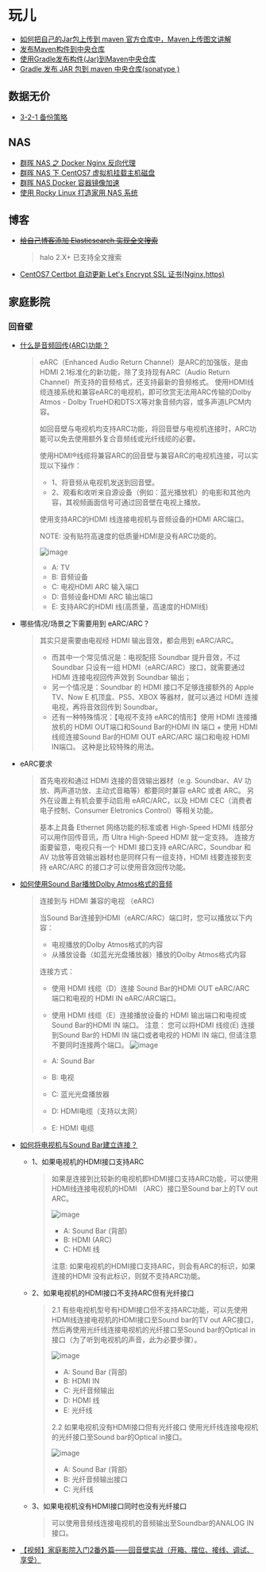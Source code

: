 # 玩儿

* [如何把自己的Jar包上传到 maven 官方仓库中，Maven上传图文讲解](https://www.sojson.com/blog/250.html)
* [发布Maven构件到中央仓库](https://www.xncoding.com/2018/01/27/tool/maven-central.html)
* [使用Gradle发布构件(Jar)到Maven中央仓库](https://segmentfault.com/a/1190000018026290)
* [Gradle 发布 JAR 包到 maven 中央仓库(sonatype )](https://blog.csdn.net/mr_zhuqiang/article/details/84564256)

## 数据无价
* [3-2-1 备份策略](https://www.backblaze.com/blog/the-3-2-1-backup-strategy/)

## NAS 
* [群晖 NAS 之 Docker Nginx 反向代理](https://halo.sherlocky.com/archives/nas-docker-nginx)
* [群晖 NAS 下 CentOS7 虚拟机挂载主机磁盘](https://halo.sherlocky.com/archives/qun-hui-nas-xu-ni-ji-gua-zai-zhu-ji-ci-pan)
* [群晖 NAS Docker 容器镜像加速](https://halo.sherlocky.com/archives/qun-hui-nas-docker-rong-qi-jing-xiang-jia-su)
* [使用 Rocky Linux 打造家用 NAS 系统](https://rockylinux.cn/notes/strong-shi-yong-rocky-linux-da-zao-jia-yong-nas-xi-tong.html)

## 博客
* [~~给自己博客添加 Elasticsearch 实现全文搜索~~](https://halo.sherlocky.com/archives/docker-es)
  > halo 2.X+ 已支持全文搜索
* [CentOS7 Certbot 自动更新 Let's Encrypt SSL 证书(Nginx,https)](https://halo.sherlocky.com/archives/centos7-certbot-nginx-ssl)

## 家庭影院

### 回音壁
* [什么是音频回传(ARC)功能？](https://www.sony.com/zh-cn/electronics/support/articles/00012943?showHeaderFooter=false)
  > eARC（Enhanced Audio Return Channel）是ARC的加强版，是由HDMI 2.1标准化的新功能，除了支持现有ARC（Audio Return Channel）所支持的音频格式，还支持最新的音频格式。
  > 使用HDMI线缆连接系统和兼容eARC的电视机，即可欣赏无法用ARC传输的Dolby Atmos - Dolby TrueHD和DTS:X等对象音频内容，或多声道LPCM内容。
  > 
  > 如回音壁与电视机均支持ARC功能，将回音壁与电视机连接时，ARC功能可以免去使用额外复合音频线或光纤线缆的必要。  
  >
  > 使用HDMI®线缆将兼容ARC的回音壁与兼容ARC的电视机连接，可以实现以下操作：
  > 
  > - 1、将音频从电视机发送到回音壁。
  > - 2、观看和收听来自源设备（例如：蓝光播放机）的电影和其他内容，其视频画面信号可通过回音壁在电视上播放。 
  > 
  > 使用支持ARC的HDMI 线连接电视机与音频设备的HDMI ARC端口。
  > 
  > NOTE: 没有贴符高速度的低质量HDMI是没有ARC功能的。
  > 
  > ![image](https://github.com/sherlocky/learning/assets/8652013/bc6be903-abb1-4934-8ace-3cb10e6adf99)
  > 
  > - A: TV
  > - B: 音频设备
  > - C: 电视HDMI ARC 输入端口
  > - D: 音频设备HDMI ARC 输出端口
  > - E: 支持ARC的HDMI 线(高质量，高速度的HDMI线)
* 哪些情况/场景之下需要用到 eARC/ARC？
  > 其实只是需要由电视经 HDMI 输出音效，都会用到 eARC/ARC。
  > 
  > - 而其中一个常见情况是：电视配搭 Soundbar 提升音效，不过 Soundbar 只设有一组 HDMI（eARC/ARC）接口，就需要通过 HDMI 连接电视回传声效到 Soundbar 输出；
  > - 另一个情况是：Soundbar 的 HDMI 接口不足够连接额外的 Apple TV、Now E 机顶盒、PS5、XBOX 等器材，就可以通过 HDMI 连接电视，再将音效回传到 Soundbar。
  > - 还有一种特殊情况：【电视不支持 eARC的情形】使用 HDMI 连接播放机的 HDMI OUT端口和Sound Bar的HDMI IN 端口 + 使用 HDMI 线缆连接Sound Bar的HDMI OUT eARC/ARC 端口和电视 HDMI IN端口。
  >   这种是比较特殊的用法。

* eARC要求
  > 首先电视和通过 HDMI 连接的音效输出器材（e.g. Soundbar、AV 功放、两声道功放、主动式音箱等）都要同时兼容 eARC 或者 ARC。
  > 另外在设置上有机会要手动启用 eARC/ARC，以及 HDMI CEC（消费者电子控制、Consumer Eletronics Control）等相关功能。
  > 
  > 基本上具备 Ethernet 网络功能的标准或者 High-Speed HDMI 线部分可以用作回传音讯，而 Ultra High-Speed HDMI 就一定支持。
  > 连接方面要留意，电视只有一个 HDMI 接口支持 eARC/ARC，Soundbar 和 AV 功放等音效输出器材也是同样只有一组支持，HDMI 线要连接到支持 eARC/ARC 的接口才可以使用音效回传功能。
  
* [如何使用Sound Bar播放Dolby Atmos格式的音频](https://www.sony.com/zh-cn/electronics/support/sound-bars-home-theater-systems-sound-bars-surround-speakers/ht-a5000/articles/00194917)
  > 连接到与 HDMI 兼容的电视 （eARC)  
  >
  > 当Sound Bar连接到HDMI（eARC/ARC）端口时，您可以播放以下内容：
  > 
  > - 电视播放的Dolby Atmos格式的内容
  > - 从播放设备（如蓝光光盘播放器）播放的Dolby Atmos格式内容  
  >
  > 连接方式：
  > 
  > - 使用 HDMI 线缆（D）连接 Sound Bar的HDMI OUT eARC/ARC 端口和电视的 HDMI IN eARC/ARC端口。
  > - 使用 HDMI 线缆（E）连接播放设备的 HDMI 输出端口和电视或Sound Bar的HDMI IN 端口。
  > 注意： 您可以将HDMI 线缆(E) 连接到Sound Bar的 HDMI IN 端口或者电视的 HDMI IN 端口, 但请注意不要同时连接两个端口。
  > ![image](https://github.com/sherlocky/learning/assets/8652013/b0f9ee23-49b4-41e4-828e-0b04f07f0c99)
  >
  > - A: Sound Bar
  > - B: 电视
  > - C: 蓝光光盘播放器
  > - D: HDMI电缆（支持以太网）
  > - E: HDMI 电缆
* [如何将电视机与Sound Bar建立连接？](https://www.sony.com/zh-cn/electronics/support/sound-bars-home-theater-systems-sound-bars-surround-speakers/ht-a5000/articles/00014997)
  - 1、如果电视机的HDMI接口支持ARC
    > 如果是连接到比较新的电视机即HDMI接口支持ARC功能，可以使用HDMI线连接电视机的HDMI （ARC）接口至Sound bar上的TV out ARC。
    >
    > ![image](https://github.com/sherlocky/learning/assets/8652013/2a17638d-5ebc-47f0-b0c8-ce171e2f3048)
    > 
    > - A: Sound Bar (背部)
    > - B: HDMI  (ARC)
    > - C: HDMI 线
    > 
    > 注意: 如果电视机的HDMI接口支持ARC，则会有ARC的标识，如果连接的HDMI 没有此标识，则就不支持ARC功能。
  - 2、如果电视机的HDMI接口不支持ARC但有光纤接口
    > 2.1 有些电视机型号有HDMI接口但不支持ARC功能，可以先使用HDMI线连接电视机的HDMI接口至Sound bar的TV out ARC接口，然后再使用光纤线连接电视机的光纤接口至Sound bar的Optical in接口（为了听到电视机的声音，此为必要步骤）。
    >
    > ![image](https://github.com/sherlocky/learning/assets/8652013/1d334db2-5c7a-45b7-9245-bdf7f9de6065)
    > 
    > - A: Sound Bar (背部)
    > - B: HDMI IN
    > - C: 光纤音频输出
    > - D: HDMI 线
    > - E: 光纤线
    > 
    > 2.2 如果电视机没有HDMI接口但有光纤接口 使用光纤线连接电视机的光纤接口至Sound bar的Optical in接口。
    >
    > ![image](https://github.com/sherlocky/learning/assets/8652013/29623985-54de-4148-b22f-bb4d321585e8)
    > 
    > - A: Sound Bar (背部)
    > - B: 光纤音频输出接口
    > - C: 光纤线
  - 3、如果电视机没有HDMI接口同时也没有光纤接口
    > 可以使用音频线连接电视机的音频输出至Soundbar的ANALOG IN 接口。
* [【视频】家庭影院入门2番外篇——回音壁实战（开箱、摆位、接线、调试、享受）](https://www.bilibili.com/video/BV1PG4y1f7hC/?p=4)
